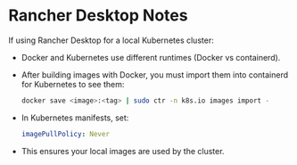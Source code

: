 # Rancher Desktop Notes

If using Rancher Desktop for a local Kubernetes cluster:

- Docker and Kubernetes use different runtimes (Docker vs containerd).

- After building images with Docker, you must import them into containerd for Kubernetes to see them:

  ```bash
  docker save <image>:<tag> | sudo ctr -n k8s.io images import -
  ```

- In Kubernetes manifests, set:

  ```yaml
  imagePullPolicy: Never
  ```

- This ensures your local images are used by the cluster.
